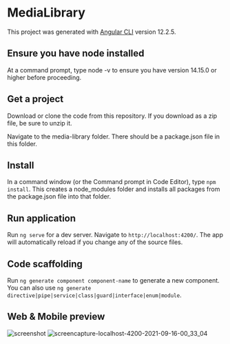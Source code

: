 # MediaLibrary

This project was generated with [Angular CLI](https://github.com/angular/angular-cli) version 12.2.5.

## Ensure you have node installed

At a command prompt, type node -v to ensure you have version 14.15.0 or higher before proceeding.

## Get a project

Download or clone the code from this repository.
If you download as a zip file, be sure to unzip it.

Navigate to the media-library folder.
There should be a package.json file in this folder.

## Install

In a command window (or the Command prompt in Code Editor), type `npm install`.
This creates a node_modules folder and installs all packages from the package.json file into that folder.

## Run application

Run `ng serve` for a dev server. Navigate to `http://localhost:4200/`. The app will automatically reload if you change any of the source files.

## Code scaffolding

Run `ng generate component component-name` to generate a new component. You can also use `ng generate directive|pipe|service|class|guard|interface|enum|module`.


## Web & Mobile preview

![screenshot](https://user-images.githubusercontent.com/52496724/133520025-86ecf9d6-d84e-4a84-bc79-b42c7ababbc2.png)
![screencapture-localhost-4200-2021-09-16-00_33_04](https://user-images.githubusercontent.com/52496724/133520044-334ed26d-74d0-49a3-8b46-5a3ee078b265.png)
